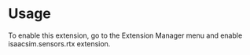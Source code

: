 # Usage

To enable this extension, go to the Extension Manager menu and enable isaacsim.sensors.rtx extension.
